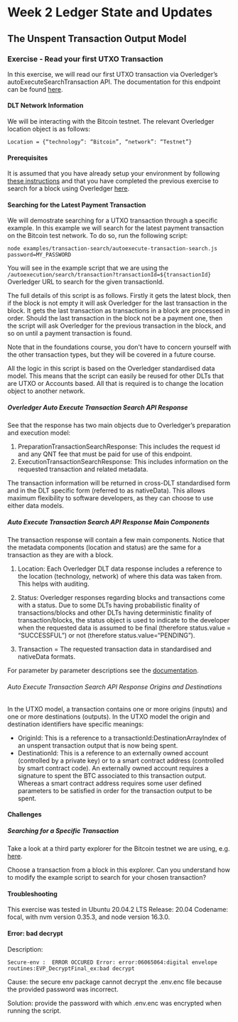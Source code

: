 # Week 2 Ledger State and Updates

## The Unspent Transaction Output Model

### Exercise - Read your first UTXO Transaction

In this exercise, we will read our first UTXO transaction via Overledger’s autoExecuteSearchTransaction API. The documentation for this endpoint can be found [here](https://docs.overledger.io/#operation/autoExecuteSearchTransactionRequest). 

#### DLT Network Information

We will be interacting with the Bitcoin testnet. The relevant Overledger location object is as follows:

``Location = {“technology”: “Bitcoin”, “network”: “Testnet”}``

#### Prerequisites

It is assumed that you have already setup your environment by following [these instructions](./Exercise1.md) and that you have completed the previous exercise to search for a block using Overledger [here](./Exercise2.md).

#### Searching for the Latest Payment Transaction

We will demostrate searching for a UTXO transaction through a specific example. In this example we will search for the latest payment transaction on the Bitcoin test network. To do so, run the following script:

```
node examples/transaction-search/autoexecute-transaction-search.js password=MY_PASSWORD
```

You will see in the example script that we are using the `/autoexecution/search/transaction?transactionId=${transactionId}` Overledger URL to search for the given transactionId.

The full details of this script is as follows. Firstly it gets the latest block, then if the block is not empty it will ask Overledger for the last transaction in the block. It gets the last transaction as transactions in a block are processed in order. Should the last transaction in the block not be a payment one, then the script will ask Overledger for the previous transaction in the block, and so on until a payment transaction is found.

Note that in the foundations course, you don't have to concern yourself with the other transaction types, but they will be covered in a future course.

All the logic in this script is based on the Overledger standardised data model. This means that the script can easily be reused for other DLTs that are UTXO or Accounts based. All that is required is to change the location object to another network.

##### Overledger Auto Execute Transaction Search API Response

See that the response has two main objects due to Overledger’s preparation and execution model:

1. PreparationTransactionSearchResponse: This includes the request id and any QNT fee that must be paid for use of this endpoint.
2. ExecutionTransactionSearchResponse: This includes information on the requested transaction and related metadata. 

The transaction information will be returned in cross-DLT standardised form and in the DLT specific form (referred to as nativeData). This allows maximum flexibility to software developers, as they can choose to use either data models.

##### Auto Execute Transaction Search API Response Main Components

The transaction response will contain a few main components. Notice that the metadata components (location and status) are the same for a transaction as they are with a block.

1. Location: Each Overledger DLT data response includes a reference to the location (technology, network) of where this data was taken from. This helps with auditing.

2. Status: Overledger responses regarding blocks and transactions come with a status. Due to some DLTs having probabilistic finality of transactions/blocks and other DLTs having deterministic finality of transaction/blocks, the status object is used to indicate to the developer when the requested data is assumed to be final (therefore status.value = “SUCCESSFUL”) or not (therefore status.value=“PENDING”).


3. Transaction = The requested transaction data in standardised and nativeData formats.

For parameter by parameter descriptions see the [documentation](https://docs.overledger.io/#operation/autoExecuteSearchTransactionRequest).

###### Auto Execute Transaction Search API Response Origins and Destinations

In the UTXO model, a transaction contains one or more origins (inputs) and one or more destinations (outputs). In the UTXO model the origin and destination identifiers have specific meanings:

- OriginId: This is a reference to a transactionId:DestinationArrayIndex of an unspent transaction output that is now being spent.
- DestinationId: This is a reference to an externally owned account (controlled by a private key) or to a smart contract address (controlled by smart contract code). An externally owned account requires a signature to spent the BTC associated to this transaction output. Whereas a smart contract address requires some user defined parameters to be satisfied in order for the transaction output to be spent.

#### Challenges

##### Searching for a Specific Transaction

Take a look at a third party explorer for the Bitcoin testnet we are using, e.g. [here](https://blockstream.info/testnet/). 

Choose a transaction from a block in this explorer. Can you understand how to modify the example script to search for your chosen transaction?

#### Troubleshooting
This exercise was tested in Ubuntu 20.04.2 LTS Release: 20.04 Codename: focal, with nvm version 0.35.3, and node version 16.3.0. 

#### Error: bad decrypt 

Description:

```
Secure-env :  ERROR OCCURED Error: error:06065064:digital envelope routines:EVP_DecryptFinal_ex:bad decrypt
```

Cause: the secure env package cannot decrypt the .env.enc file because the provided password was incorrect.

Solution: provide the password with which .env.enc was encrypted when running the script.

